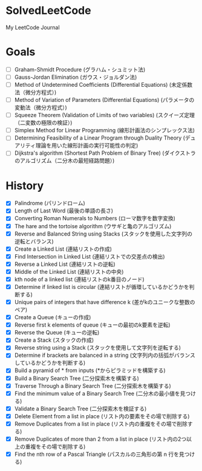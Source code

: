 # SolvedLeetCode

My LeetCode Journal

# Goals

- [ ] Graham-Shmidt Procedure (グラハム・シュミット法)
- [ ] Gauss-Jordan Elimination (ガウス・ジョルダン法)
- [ ] Method of Undetermined Coefficients (Differential Equations) (未定係数法（微分方程式）)
- [ ] Method of Variation of Parameters (Differential Equations) (パラメータの変動法（微分方程式）)
- [ ] Squeeze Theorem (Validation of Limits of two variables) (スクイーズ定理（二変数の極限の検証）)
- [ ] Simplex Method for Linear Programming (線形計画法のシンプレックス法)
- [ ] Determining Feasibility of a Linear Program through Duality Theory (デュアリティ理論を用いた線形計画の実行可能性の判定)
- [ ] Dijkstra's algorithm (Shortest Path Problem of Binary Tree) (ダイクストラのアルゴリズム（二分木の最短経路問題）)

# History

- [X] Palindrome (パリンドローム)
- [X] Length of Last Word (最後の単語の長さ)
- [X] Converting Roman Numerals to Numbers (ローマ数字を数字変換)
- [X] The hare and the tortoise algorithm (ウサギと亀のアルゴリズム)
- [X] Reverse and Balanced String using Stacks (スタックを使用した文字列の逆転とバランス)
- [X] Create a Linked List (連結リストの作成)
- [X] Find Intersection in Linked List (連結リストでの交差点の検出)
- [X] Reverse a Linked List (連結リストの逆転)
- [X] Middle of the Linked List (連結リストの中央)
- [X] kth node of a linked list (連結リストのk番目のノード)
- [X] Determine if linked list is circular (連結リストが循環しているかどうかを判断する)
- [X] Unique pairs of integers that have difference k (差がkのユニークな整数のペア)
- [X] Create a Queue (キューの作成)
- [X] Reverse first k elements of queue (キューの最初のk要素を逆転)
- [X] Reverse the Queue (キューの逆転)
- [X] Create a Stack (スタックの作成)
- [X] Reverse string using a Stack (スタックを使用して文字列を逆転する)
- [X] Determine if brackets are balanced in a string (文字列内の括弧がバランスしているかどうかを判断する)
- [X] Build a pyramid of * from inputs (*からピラミッドを構築する)
- [X] Build a Binary Search Tree (二分探索木を構築する)
- [X] Traverse Through a Binary Search Tree (二分探索木を構築する)
- [X] Find the minimum value of a Binary Search Tree (二分木の最小値を見つける)
- [X] Validate a Binary Search Tree (二分探索木を検証する)
- [X] Delete Element from a list in place (リスト内の要素をその場で削除する)
- [X] Remove Duplicates from a list in place (リスト内の重複をその場で削除する)
- [X] Remove Duplicates of more than 2 from a list in place (リスト内の2つ以上の重複をその場で削除する)
- [X] Find the nth row of a Pascal Triangle (パスカルの三角形の第 n 行を見つける)
